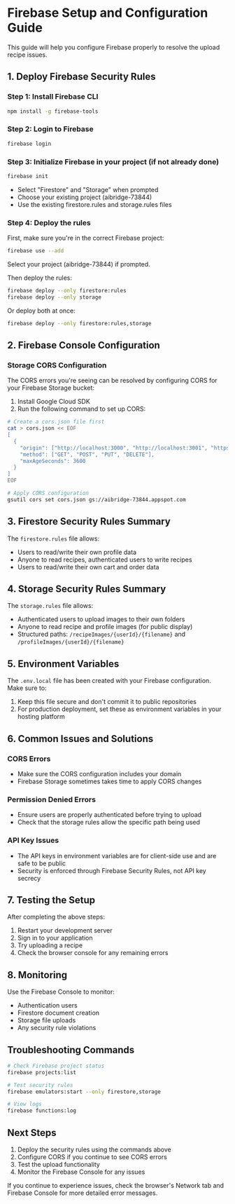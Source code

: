 # Firebase Setup and Configuration Guide

This guide will help you configure Firebase properly to resolve the upload recipe issues.

## 1. Deploy Firebase Security Rules

### Step 1: Install Firebase CLI
```bash
npm install -g firebase-tools
```

### Step 2: Login to Firebase
```bash
firebase login
```

### Step 3: Initialize Firebase in your project (if not already done)
```bash
firebase init
```
- Select "Firestore" and "Storage" when prompted
- Choose your existing project (aibridge-73844)
- Use the existing firestore.rules and storage.rules files

### Step 4: Deploy the rules
First, make sure you're in the correct Firebase project:
```bash
firebase use --add
```
Select your project (aibridge-73844) if prompted.

Then deploy the rules:
```bash
firebase deploy --only firestore:rules
firebase deploy --only storage
```

Or deploy both at once:
```bash
firebase deploy --only firestore:rules,storage
```

## 2. Firebase Console Configuration

### Storage CORS Configuration
The CORS errors you're seeing can be resolved by configuring CORS for your Firebase Storage bucket:

1. Install Google Cloud SDK
2. Run the following command to set up CORS:

```bash
# Create a cors.json file first
cat > cors.json << EOF
[
  {
    "origin": ["http://localhost:3000", "http://localhost:3001", "https://nonamehackathon.vercel.app"],
    "method": ["GET", "POST", "PUT", "DELETE"],
    "maxAgeSeconds": 3600
  }
]
EOF

# Apply CORS configuration
gsutil cors set cors.json gs://aibridge-73844.appspot.com
```

## 3. Firestore Security Rules Summary

The `firestore.rules` file allows:
- Users to read/write their own profile data
- Anyone to read recipes, authenticated users to write recipes
- Users to read/write their own cart and order data

## 4. Storage Security Rules Summary

The `storage.rules` file allows:
- Authenticated users to upload images to their own folders
- Anyone to read recipe and profile images (for public display)
- Structured paths: `/recipeImages/{userId}/{filename}` and `/profileImages/{userId}/{filename}`

## 5. Environment Variables

The `.env.local` file has been created with your Firebase configuration. Make sure to:

1. Keep this file secure and don't commit it to public repositories
2. For production deployment, set these as environment variables in your hosting platform

## 6. Common Issues and Solutions

### CORS Errors
- Make sure the CORS configuration includes your domain
- Firebase Storage sometimes takes time to apply CORS changes

### Permission Denied Errors
- Ensure users are properly authenticated before trying to upload
- Check that the storage rules allow the specific path being used

### API Key Issues
- The API keys in environment variables are for client-side use and are safe to be public
- Security is enforced through Firebase Security Rules, not API key secrecy

## 7. Testing the Setup

After completing the above steps:

1. Restart your development server
2. Sign in to your application
3. Try uploading a recipe
4. Check the browser console for any remaining errors

## 8. Monitoring

Use the Firebase Console to monitor:
- Authentication users
- Firestore document creation
- Storage file uploads
- Any security rule violations

## Troubleshooting Commands

```bash
# Check Firebase project status
firebase projects:list

# Test security rules
firebase emulators:start --only firestore,storage

# View logs
firebase functions:log
```

## Next Steps

1. Deploy the security rules using the commands above
2. Configure CORS if you continue to see CORS errors
3. Test the upload functionality
4. Monitor the Firebase Console for any issues

If you continue to experience issues, check the browser's Network tab and Firebase Console for more detailed error messages.
